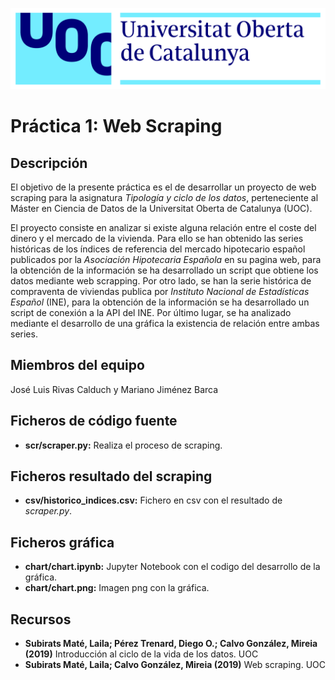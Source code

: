  ![Alt text](img/logo_uoc.png?raw=true "Logo UOC") 

# Práctica 1: Web Scraping

## Descripción

El objetivo de la presente práctica es el de desarrollar un proyecto de web scraping para la asignatura *Tipología y ciclo de los datos*, perteneciente al Máster en Ciencia de Datos de la Universitat Oberta de Catalunya (UOC).

El proyecto consiste en analizar si existe alguna relación entre el coste del dinero y el mercado de la vivienda. Para ello se han obtenido las series históricas de los índices de referencia del mercado hipotecario español publicados por la *Asociación Hipotecaria Española* en su pagina web, para la obtención de la información se ha desarrollado un script que obtiene los datos mediante web scrapping. Por otro lado, se han la serie histórica de compraventa de viviendas publica por *Instituto Nacional de Estadísticas Español* (INE), para la obtención de la información se ha desarrollado un script de conexión a la API del INE. Por último lugar, se ha analizado mediante el desarrollo de una gráfica la existencia de relación entre ambas series.

## Miembros del equipo

José Luis Rivas Calduch y Mariano Jiménez Barca

## Ficheros de código fuente
* **scr/scraper.py:** Realiza el proceso de scraping.

## Ficheros resultado del scraping
* **csv/historico_indices.csv:** Fichero en csv con el resultado de *scraper.py*.

## Ficheros gráfica
* **chart/chart.ipynb:** Jupyter Notebook con el codigo del desarrollo de la gráfica.
* **chart/chart.png:** Imagen png con la gráfica.

## Recursos

* **Subirats Maté, Laila; Pérez Trenard, Diego O.; Calvo González, Mireia (2019)** Introducción al ciclo de la vida de los datos. UOC
* **Subirats Maté, Laila; Calvo González, Mireia (2019)** Web scraping. UOC

